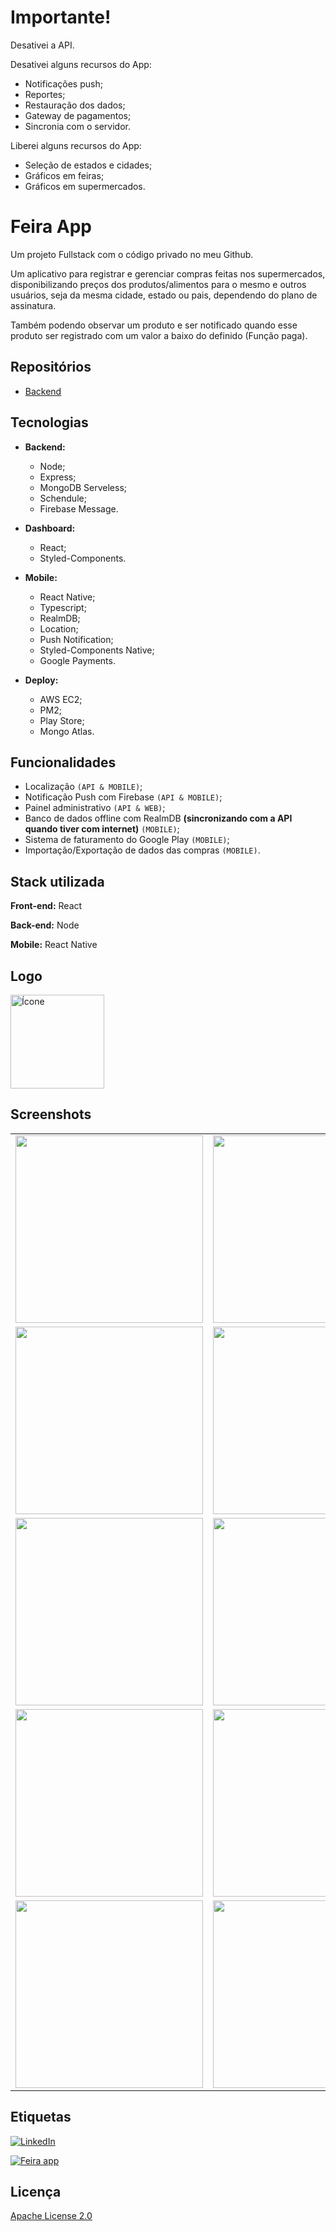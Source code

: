 
# Importante!

Desativei a API.

Desativei alguns recursos do App:

   - Notificações push;
   - Reportes;
   - Restauração dos dados;
   - Gateway de pagamentos;
   - Sincronia com o servidor.

Liberei alguns recursos do App:
    
   - Seleção de estados e cidades;
   - Gráficos em feiras;
   - Gráficos em supermercados.

# Feira App 

Um projeto Fullstack com o código privado no meu Github.

Um aplicativo para registrar e gerenciar compras feitas nos supermercados, disponibilizando preços dos produtos/alimentos para o mesmo e outros usuários, seja da mesma cidade, estado ou pais, dependendo do plano de assinatura.

Também podendo observar um produto e ser notificado quando esse produto ser registrado com um valor a baixo do definido (Função paga).

## Repositórios
- [Backend](https://github.com/JoseMayconHS/feiraapp-backend)


## Tecnologias

- **Backend:**
    - Node;
    - Express;
    - MongoDB Serveless;
    - Schendule;
    - Firebase Message.

- **Dashboard:**
    - React;
    - Styled-Components.

- **Mobile:**
    - React Native;
    - Typescript;
    - RealmDB;
    - Location;
    - Push Notification;
    - Styled-Components Native;
    - Google Payments.

- **Deploy:**
    - AWS EC2;
    - PM2;
    - Play Store;
    - Mongo Atlas.

## Funcionalidades

- Localização `(API & MOBILE)`;
- Notificação Push com Firebase `(API & MOBILE)`; 
- Painel administrativo `(API & WEB)`;
- Banco de dados offline com RealmDB **(sincronizando com a API quando tiver com internet)** `(MOBILE)`;
- Sistema de faturamento do Google Play `(MOBILE)`;
- Importação/Exportação de dados das compras `(MOBILE)`.


## Stack utilizada

**Front-end:** React

**Back-end:** Node

**Mobile:** React Native


## Logo

<img width='150' alt='Ícone' src='https://s3.sa-east-1.amazonaws.com/jmayconhs.repos/feiraapp/app/icon-rounded.png'>

## Screenshots
<table>
    <tr>
        <td><img width='300' alt='' src='https://s3.sa-east-1.amazonaws.com/jmayconhs.repos/feiraapp/app/1.png'></td>
        <td><img width='300' alt='' src='https://s3.sa-east-1.amazonaws.com/jmayconhs.repos/feiraapp/app/2.png'></td>
        <td><img width='300' alt='' src='https://s3.sa-east-1.amazonaws.com/jmayconhs.repos/feiraapp/app/3.png'></td>
    </tr>
        <tr>
        <td><img width='300' alt='' src='https://s3.sa-east-1.amazonaws.com/jmayconhs.repos/feiraapp/app/4.png'></td>
        <td><img width='300' alt='' src='https://s3.sa-east-1.amazonaws.com/jmayconhs.repos/feiraapp/app/5.png'></td>
        <td><img width='300' alt='' src='https://s3.sa-east-1.amazonaws.com/jmayconhs.repos/feiraapp/app/6.png'></td>
    </tr>
        <tr>
        <td><img width='300' alt='' src='https://s3.sa-east-1.amazonaws.com/jmayconhs.repos/feiraapp/app/7.png'></td>
        <td><img width='300' alt='' src='https://s3.sa-east-1.amazonaws.com/jmayconhs.repos/feiraapp/app/8.png'></td>
        <td><img width='300' alt='' src='https://s3.sa-east-1.amazonaws.com/jmayconhs.repos/feiraapp/app/9.png'></td>
    </tr>
        <tr>
        <td><img width='300' alt='' src='https://s3.sa-east-1.amazonaws.com/jmayconhs.repos/feiraapp/app/10.png'></td>
        <td><img width='300' alt='' src='https://s3.sa-east-1.amazonaws.com/jmayconhs.repos/feiraapp/app/11.png'></td>
        <td><img width='300' alt='' src='https://s3.sa-east-1.amazonaws.com/jmayconhs.repos/feiraapp/app/12.png'></td>
    </tr>
        <tr>
        <td><img width='300' alt='' src='https://s3.sa-east-1.amazonaws.com/jmayconhs.repos/feiraapp/app/13.png'></td>
        <td><img width='300' alt='' src='https://s3.sa-east-1.amazonaws.com/jmayconhs.repos/feiraapp/app/14.png'></td>
        <td><img width='300' alt='' src='https://s3.sa-east-1.amazonaws.com/jmayconhs.repos/feiraapp/app/15.png'></td>
    </tr>
</table>


## Etiquetas


[![LinkedIn](https://img.shields.io/static/v1?label=Visite%20meu&message=LinkedIn&color=blue)](https://www.linkedin.com/in/josé-maycon-19a217190/)

[![Feira app](https://img.shields.io/static/v1?label=Disponivel%20para%20&message=Android&color=purple)](https://play.google.com/store/apps/details?id=com.mayconsilva.feiraapp)


## Licença

[Apache License 2.0](https://choosealicense.com/licenses/apache-2.0)

